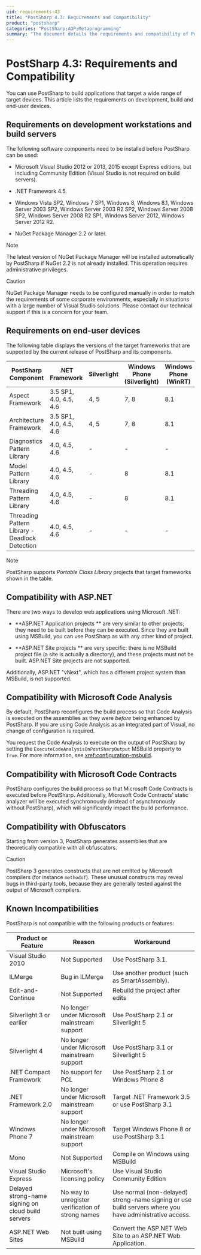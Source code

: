 ```yaml
---
uid: requirements-43
title: "PostSharp 4.3: Requirements and Compatibility"
product: "postsharp"
categories: "PostSharp;AOP;Metaprogramming"
summary: "The document details the requirements and compatibility of PostSharp 4.3 for development workstations, build servers, end-user devices, and its compatibility with ASP.NET, Microsoft Code Analysis, Code Contracts and Obfuscators. It also lists known incompatibilities."
---
```

# PostSharp 4.3: Requirements and Compatibility

You can use PostSharp to build applications that target a wide range of target devices. This article lists the requirements on development, build and end-user devices.


## Requirements on development workstations and build servers

The following software components need to be installed before PostSharp can be used:

* Microsoft Visual Studio 2012 or 2013, 2015 except Express editions, but including Community Edition (Visual Studio is not required on build servers).

* .NET Framework 4.5.

* Windows Vista SP2, Windows 7 SP1, Windows 8, Windows 8.1, Windows Server 2003 SP2, Windows Server 2003 R2 SP2, Windows Server 2008 SP2, Windows Server 2008 R2 SP1, Windows Server 2012, Windows Server 2012 R2.

* NuGet Package Manager 2.2 or later.

> [!NOTE]
> The latest version of NuGet Package Manager will be installed automatically by PostSharp if NuGet 2.2 is not already installed. This operation requires administrative privileges.

> [!CAUTION]
> NuGet Package Manager needs to be configured manually in order to match the requirements of some corporate environments, especially in situations with a large number of Visual Studio solutions. Please contact our technical support if this is a concern for your team.


## Requirements on end-user devices

The following table displays the versions of the target frameworks that are supported by the current release of PostSharp and its components.

| PostSharp Component | .NET Framework | Silverlight | Windows Phone (Silverlight) | Windows Phone (WinRT) | Windows (WinRT) | Xamarin |
|---------------------|----------------|-------------|-----------------------------|-----------------------|-----------------|---------|
| Aspect Framework | 3.5 SP1, 4.0, 4.5, 4.6 | 4, 5 | 7, 8 | 8.1 | 8, 8.1 | 3.8 |
| Architecture Framework | 3.5 SP1, 4.0, 4.5, 4.6 | 4, 5 | 7, 8 | 8.1 | 8, 8.1 | 3.8 |
| Diagnostics Pattern Library | 4.0, 4.5, 4.6 | - | - | - | - | - |
| Model Pattern Library | 4.0, 4.5, 4.6 | - | 8 | 8.1 | 8, 8.1 | 3.8 |
| Threading Pattern Library | 4.0, 4.5, 4.6 | - | 8 | 8.1 | 8, 8.1 | 3.8 |
| Threading Pattern Library - Deadlock Detection | 4.0, 4.5, 4.6 | - | - | - | - | - |

> [!NOTE]
> PostSharp supports *Portable Class Library* projects that target frameworks shown in the table. 


## Compatibility with ASP.NET

There are two ways to develop web applications using Microsoft .NET:

* **ASP.NET Application projects ** are very similar to other projects; they need to be built before they can be executed. Since they are built using MSBuild, you can use PostSharp as with any other kind of project. 

* **ASP.NET Site projects ** are very specific: there is no MSBuild project file (a site is actually a directory), and these projects must not be built. ASP.NET Site projects are not supported. 

Additionally, ASP.NET "vNext", which has a different project system than MSBuild, is not supported.


## Compatibility with Microsoft Code Analysis

By default, PostSharp reconfigures the build process so that Code Analysis is executed on the assemblies as they were *before* being enhanced by PostSharp. If you are using Code Analysis as an integrated part of Visual, no change of configuration is required. 

You request the Code Analysis to execute on the output of PostSharp by setting the `ExecuteCodeAnalysisOnPostSharpOutput` MSBuild property to `True`. For more information, see <xref:configuration-msbuild>. 


## Compatibility with Microsoft Code Contracts

PostSharp configures the build process so that Microsoft Code Contracts is executed before PostSharp. Additionally, Microsoft Code Contracts' static analyzer will be executed synchronously (instead of asynchronously without PostSharp), which will significantly impact the build performance.


## Compatibility with Obfuscators

Starting from version 3, PostSharp generates assemblies that are theoretically compatible with all obfuscators.

> [!CAUTION]
> PostSharp 3 generates constructs that are not emitted by Microsoft compilers (for instance `methodof`). These unusual constructs may reveal bugs in third-party tools, because they are generally tested against the output of Microsoft compilers. 


## Known Incompatibilities

PostSharp is not compatible with the following products or features:

| Product or Feature | Reason | Workaround |
|--------------------|--------|------------|
| Visual Studio 2010 | Not Supported | Use PostSharp 3.1. |
| ILMerge | Bug in ILMerge | Use another product (such as SmartAssembly). |
| Edit-and-Continue | Not Supported | Rebuild the project after edits |
| Silverlight 3 or earlier | No longer under Microsoft mainstream support | Use PostSharp 2.1 or Silverlight 5 |
| Silverlight 4 | No longer under Microsoft mainstream support | Use PostSharp 3.1 or Silverlight 5 |
| .NET Compact Framework | No support for PCL | Use PostSharp 2.1 or Windows Phone 8 |
| .NET Framework 2.0 | No longer under Microsoft mainstream support | Target .NET Framework 3.5 or use PostSharp 3.1 |
| Windows Phone 7 | No longer under Microsoft mainstream support | Target Windows Phone 8 or use PostSharp 3.1 |
| Mono | Not Supported | Compile on Windows using MSBuild |
| Visual Studio Express | Microsoft's licensing policy | Use Visual Studio Community Edition |
| Delayed strong-name signing on cloud build servers | No way to unregister verification of strong names | Use normal (non-delayed) strong-name signing or use build servers where you have administrative access. |
| ASP.NET Web Sites | Not built using MSBuild | Convert the ASP.NET Web Site to an ASP.NET Web Application. |


